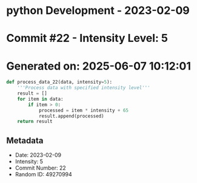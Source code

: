 ﻿# python Development - 2023-02-09
# Commit #22 - Intensity Level: 5
# Generated on: 2025-06-07 10:12:01
```python
def process_data_22(data, intensity=5):
    '''Process data with specified intensity level'''
    result = []
    for item in data:
        if item > 0:
            processed = item * intensity + 65
            result.append(processed)
    return result
```
## Metadata
- Date: 2023-02-09
- Intensity: 5
- Commit Number: 22
- Random ID: 49270994
